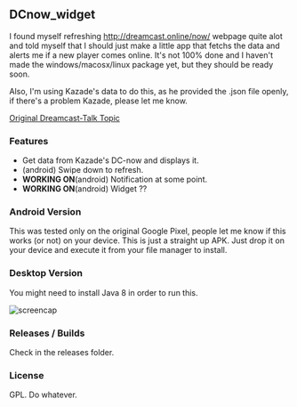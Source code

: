 ## DCnow_widget

I found myself refreshing http://dreamcast.online/now/ webpage quite alot and told myself that I should just make a little app that fetchs the data and alerts me if a new player comes online. It's not 100% done and I haven't made the windows/macosx/linux package yet, but they should be ready soon.

Also, I'm using Kazade's data to do this, as he provided the .json file openly, if there's a problem Kazade, please let me know.

[Original Dreamcast-Talk Topic](https://www.dreamcast-talk.com/forum/viewtopic.php?f=2&t=10266)

### Features 
* Get data from Kazade's DC-now and displays it.
* (android) Swipe down to refresh.
* **WORKING ON**(android) Notification at some point.
* **WORKING ON**(android) Widget ??

### Android Version
This was tested only on the original Google Pixel, people let me know if this works (or not) on your device. This is just a straight up APK. Just drop it on your device and execute it from your file manager to install.

### Desktop Version
You might need to install Java 8 in order to run this.

![screencap](https://lerabot.neocities.org/v02gif.gif)

### Releases / Builds
Check in the releases folder.

### License
GPL. Do whatever.
